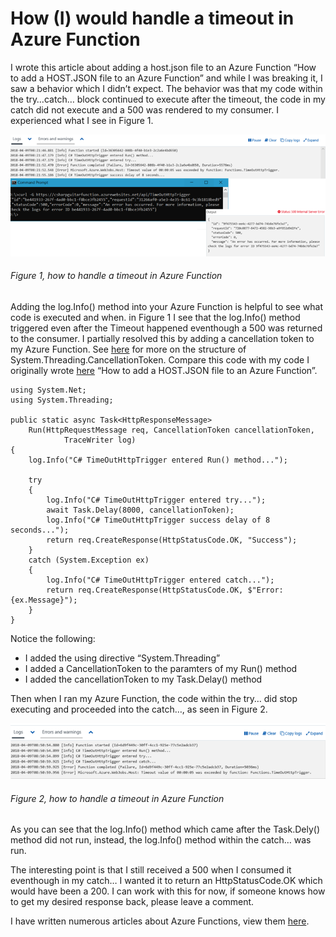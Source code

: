 # How (I) would handle a timeout in Azure Function

I wrote this article about adding a host.json file to an Azure Function “How to add a HOST.JSON file to an Azure Function” and while I was breaking it, I saw a behavior which I didn’t expect.
The behavior was that my code within the try…catch… block continued to execute after the timeout, the code in my catch did not execute and a 500 was rendered to my consumer.  I experienced what I see in Figure 1.

![how to handle a timeout in Azure Function][FIGURE1]
###### Figure 1, how to handle a timeout in Azure Function

Adding the log.Info() method into your Azure Function is helpful to see what code is executed and when.  in Figure 1 I see that the log.Info() method triggered even after the Timeout happened eventhough a 500 was returned to the consumer.
I partially resolved this by adding a cancellation token to my Azure Function.  See [here][LINK2] for more on the structure of System.Threading.CancellationToken.
Compare this code with my code I originally wrote [here][LINK3] “How to add a HOST.JSON file to an Azure Function”.

```
using System.Net;
using System.Threading;
 
public static async Task<HttpResponseMessage> 
    Run(HttpRequestMessage req, CancellationToken cancellationToken, 
            TraceWriter log)
{
    log.Info("C# TimeOutHttpTrigger entered Run() method...");
 
    try
    {
        log.Info("C# TimeOutHttpTrigger entered try...");
        await Task.Delay(8000, cancellationToken);
        log.Info("C# TimeOutHttpTrigger success delay of 8 seconds...");
        return req.CreateResponse(HttpStatusCode.OK, "Success");
    }
    catch (System.Exception ex)
    {
        log.Info("C# TimeOutHttpTrigger entered catch...");
        return req.CreateResponse(HttpStatusCode.OK, $"Error: {ex.Message}");
    }
}
```

Notice the following:

+ I added the using directive “System.Threading”
+ I added a CancellationToken to the paramters of my Run() method
+ I added the cancellationToken to my Task.Delay() method

Then when I ran my Azure Function, the code within the try… did stop executing and proceeded into the catch…, as seen in Figure 2.

![how to handle a timeout in Azure Function][FIGURE2]
###### Figure 2, how to handle a timeout in Azure Function

As you can see that the log.Info() method which came after the Task.Dely() method did not run, instead, the log.Info() method within the catch… was run.

The interesting point is that I still received a 500 when I consumed it eventhough in my catch… I wanted it to return an HttpStatusCode.OK which would have been a 200.  I can work with this for now, if someone knows how to get my desired response back, please leave a comment.

I have written numerous articles about Azure Functions, view them [here][LINK4].

[FIGURE1]: ../images/2018/msdn-0063.png "Figure 1, how to handle a timeout in Azure Function"
[FIGURE2]: ../images/2018/msdn-0064.png "Figure 2, how to handle a timeout in Azure Function"

[LINK1]: 2018-06-how-to-add-a-host-json-file-to-an-azure-function.md
[LINK2]: https://msdn.microsoft.com/en-us/library/system.threading.cancellationtoken(v=vs.110).aspx
[LINK3]: 2018-06-how-to-add-a-host-json-file-to-an-azure-function.md
[LINK4]: ../README.md#azure-functions
